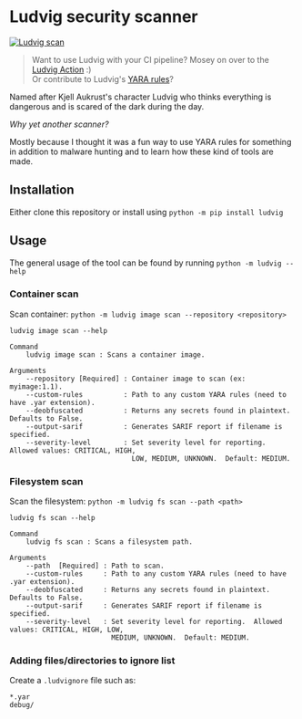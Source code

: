# Ludvig security scanner

[![Ludvig scan](https://github.com/FrodeHus/ludvig/actions/workflows/main.yml/badge.svg)](https://github.com/FrodeHus/ludvig/actions/workflows/main.yml)

> Want to use Ludvig with your CI pipeline? Mosey on over to the [Ludvig Action](https://github.com/marketplace/actions/ludvig-security-scanner) :)  
> Or contribute to Ludvig's [YARA rules](https://github.com/frodehus/ludvig-rules)?

Named after Kjell Aukrust's character Ludvig who thinks everything is dangerous and is scared of the dark during the day.

_Why yet another scanner?_

Mostly because I thought it was a fun way to use YARA rules for something in addition to malware hunting and to learn how these kind of tools are made.

## Installation

Either clone this repository or install using `python -m pip install ludvig`

## Usage

The general usage of the tool can be found by running `python -m ludvig --help`

### Container scan

Scan container: `python -m ludvig image scan --repository <repository>`

```text
ludvig image scan --help

Command
    ludvig image scan : Scans a container image.

Arguments
    --repository [Required] : Container image to scan (ex: myimage:1.1).
    --custom-rules          : Path to any custom YARA rules (need to have .yar extension).
    --deobfuscated          : Returns any secrets found in plaintext. Defaults to False.
    --output-sarif          : Generates SARIF report if filename is specified.
    --severity-level        : Set severity level for reporting.  Allowed values: CRITICAL, HIGH,
                              LOW, MEDIUM, UNKNOWN.  Default: MEDIUM.
```

### Filesystem scan

Scan the filesystem: `python -m ludvig fs scan --path <path>`

```text
ludvig fs scan --help

Command
    ludvig fs scan : Scans a filesystem path.

Arguments
    --path  [Required] : Path to scan.
    --custom-rules     : Path to any custom YARA rules (need to have .yar extension).
    --deobfuscated     : Returns any secrets found in plaintext. Defaults to False.
    --output-sarif     : Generates SARIF report if filename is specified.
    --severity-level   : Set severity level for reporting.  Allowed values: CRITICAL, HIGH, LOW,
                         MEDIUM, UNKNOWN.  Default: MEDIUM.
```

### Adding files/directories to ignore list

Create a `.ludvignore` file such as:

```text
*.yar
debug/
```
